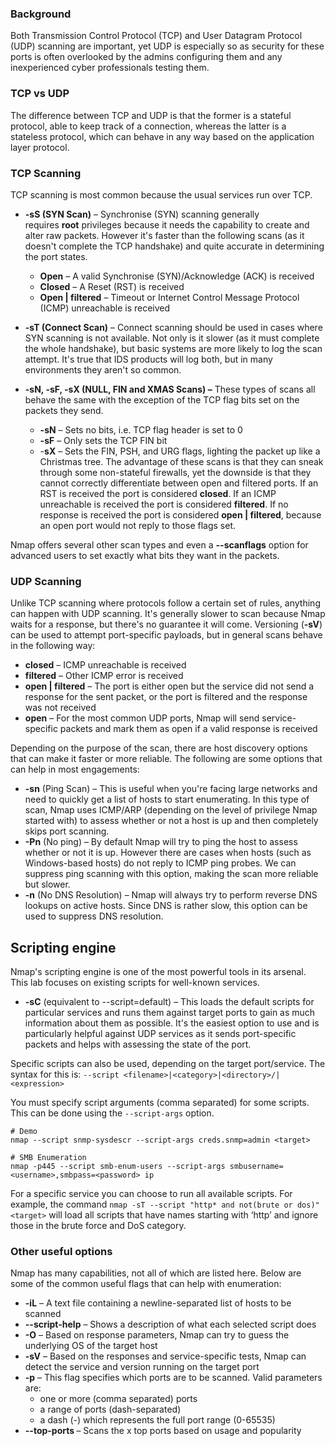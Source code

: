 ### Background
Both Transmission Control Protocol (TCP) and User Datagram Protocol (UDP) scanning are important, yet UDP is especially so as security for these ports is often overlooked by the admins configuring them and any inexperienced cyber professionals testing them.

### TCP vs UDP
The difference between TCP and UDP is that the former is a stateful protocol, able to keep track of a connection, whereas the latter is a stateless protocol, which can behave in any way based on the application layer protocol. 

### TCP Scanning
TCP scanning is most common because the usual services run over TCP. 

- **-sS (SYN Scan)** – Synchronise (SYN) scanning generally requires **root** privileges because it needs the capability to create and alter raw packets. However it's faster than the following scans (as it doesn't complete the TCP handshake) and quite accurate in determining the port states.
    - **Open** – A valid Synchronise (SYN)/Acknowledge (ACK) is received
    - **Closed** – A Reset (RST) is received
    - **Open | filtered** – Timeout or Internet Control Message Protocol (ICMP) unreachable is received
    
- **-sT (Connect Scan)** – Connect scanning should be used in cases where SYN scanning is not available. Not only is it slower (as it must complete the whole handshake), but basic systems are more likely to log the scan attempt. It's true that IDS products will log both, but in many environments they aren't so common.

- **-sN, -sF, -sX (NULL, FIN and XMAS Scans) –** These types of scans all behave the same with the exception of the TCP flag bits set on the packets they send.
    - **-sN** – Sets no bits, i.e. TCP flag header is set to 0
    - **-sF** – Only sets the TCP FIN bit
    - -**sX** – Sets the FIN, PSH, and URG flags, lighting the packet up like a Christmas tree. The advantage of these scans is that they can sneak through some non-stateful firewalls, yet the downside is that they cannot correctly differentiate between open and filtered ports. If an RST is received the port is considered **closed**. If an ICMP unreachable is received the port is considered **filtered**. If no response is received the port is considered **open | filtered**, because an open port would not reply to those flags set.

Nmap offers several other scan types and even a **--scanflags** option for advanced users to set exactly what bits they want in the packets. 

### UDP Scanning
Unlike TCP scanning where protocols follow a certain set of rules, anything can happen with UDP scanning. It's generally slower to scan because Nmap waits for a response, but there's no guarantee it will come. Versioning (**-sV**) can be used to attempt port-specific payloads, but in general scans behave in the following way:

- **closed** – ICMP unreachable is received
- **filtered** – Other ICMP error is received
- **open | filtered** – The port is either open but the service did not send a response for the sent packet, or the port is filtered and the response was not received
- **open** – For the most common UDP ports, Nmap will send service-specific packets and mark them as open if a valid response is received

Depending on the purpose of the scan, there are host discovery options that can make it faster or more reliable. The following are some options that can help in most engagements:

- **-sn** (Ping Scan) – This is useful when you're facing large networks and need to quickly get a list of hosts to start enumerating. In this type of scan, Nmap uses ICMP/ARP (depending on the level of privilege Nmap started with) to assess whether or not a host is up and then completely skips port scanning.
- **-Pn** (No ping) – By default Nmap will try to ping the host to assess whether or not it is up. However there are cases when hosts (such as Windows-based hosts) do not reply to ICMP ping probes. We can suppress ping scanning with this option, making the scan more reliable but slower.
- **-n** (No DNS Resolution) – Nmap will always try to perform reverse DNS lookups on active hosts. Since DNS is rather slow, this option can be used to suppress DNS resolution.

## Scripting engine
Nmap's scripting engine is one of the most powerful tools in its arsenal. This lab focuses on existing scripts for well-known services.

- **-sC** (equivalent to --script=default) – This loads the default scripts for particular services and runs them against target ports to gain as much information about them as possible. It's the easiest option to use and is particularly helpful against UDP services as it sends port-specific packets and helps with assessing the state of the port.

Specific scripts can also be used, depending on the target port/service. The syntax for this is:
`--script <filename>|<category>|<directory>/|<expression>`

You must specify script arguments (comma separated) for some scripts. This can be done using the `--script-args` option.
```
# Demo
nmap --script snmp-sysdescr --script-args creds.snmp=admin <target>

# SMB Enumeration
nmap -p445 --script smb-enum-users --script-args smbusername=<username>,smbpass=<password> ip
```

For a specific service you can choose to run all available scripts. For example, the command `nmap -sT --script "http* and not(brute or dos)" <target>` will load all scripts that have names starting with ‘http’ and ignore those in the brute force and DoS category.

### Other useful options
Nmap has many capabilities, not all of which are listed here. Below are some of the common useful flags that can help with enumeration:
	
- **-iL** – A text file containing a newline-separated list of hosts to be scanned
- **--script-help** – Shows a description of what each selected script does
- **-O** – Based on response parameters, Nmap can try to guess the underlying OS of the target host
- **-sV** – Based on the responses and service-specific tests, Nmap can detect the service and version running on the target port
- **-p** – This flag specifies which ports are to be scanned. Valid parameters are:
    - one or more (comma separated) ports
    - a range of ports (dash-separated)
    - a dash (-) which represents the full port range (0-65535)
- **--top-ports <x>** – Scans the x top ports based on usage and popularity


